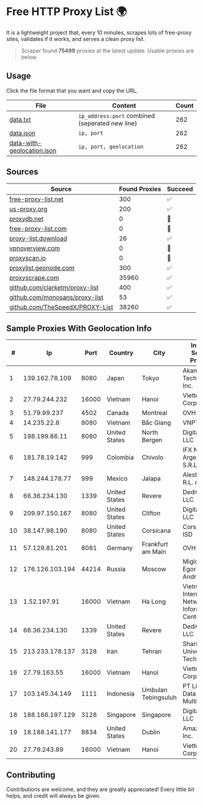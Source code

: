 
# Free HTTP Proxy List 🌍

It is a lightweight project that, every 10 minutes, scrapes lots of free-proxy sites, validates if it works, and serves a clean proxy list.


> Scraper found **75499** proxies at the latest update. Usable proxies are below.

## Usage

Click the file format that you want and copy the URL.


|File|Content|Count|
|----|-------|-----|
|[data.txt](https://raw.githubusercontent.com/themiralay/Proxy-List-World/master/data.txt)|`ip_address:port` combined (seperated new line)|262|
|[data.json](https://raw.githubusercontent.com/themiralay/Proxy-List-World/master/data.json)|`ip, port`|262|
|[data-with-geolocation.json](https://raw.githubusercontent.com/themiralay/Proxy-List-World/master/data-with-geolocation.json)|`ip, port, geolocation`|262|

## Sources

|Source|Found Proxies|Succeed|
|------|-------------|-------|
|[free-proxy-list.net](https://free-proxy-list.net)|300|✅|
|[us-proxy.org](https://www.us-proxy.org)|200|✅|
|[proxydb.net](http://proxydb.net)|0|🚫|
|[free-proxy-list.com](https://free-proxy-list.com/?page=&port=&type%5B%5D=http&type%5B%5D=https&up_time=0&search=Search)|0|🚫|
|[proxy-list.download](https://www.proxy-list.download/HTTP)|26|✅|
|[vpnoverview.com](https://vpnoverview.com/privacy/anonymous-browsing/free-proxy-servers)|0|🚫|
|[proxyscan.io](https://www.proxyscan.io)|0|🚫|
|[proxylist.geonode.com](https://proxylist.geonode.com/api/proxy-list?limit=300&page=1&sort_by=lastChecked&sort_type=desc&protocols=http,https)|300|✅|
|[proxyscrape.com](https://api.proxyscrape.com/v2/?request=displayproxies&protocol=http&timeout=10000&country=all&ssl=all&anonymity=all)|35960|✅|
|[github.com/clarketm/proxy-list](https://raw.githubusercontent.com/clarketm/proxy-list/master/proxy-list-raw.txt)|400|✅|
|[github.com/monosans/proxy-list](https://raw.githubusercontent.com/monosans/proxy-list/main/proxies/http.txt)|53|✅|
|[github.com/TheSpeedX/PROXY-List](https://raw.githubusercontent.com/TheSpeedX/PROXY-List/master/http.txt)|38260|✅|


## Sample Proxies With Geolocation Info

|#|Ip|Port|Country|City|Internet Service Provider|
|-|--|----|-------|----|-------------------------|
|1|139.162.78.109|8080|Japan|Tokyo|Akamai Technologies, Inc.|
|2|27.79.244.232|16000|Vietnam|Hanoi|Viettel Corporation|
|3|51.79.99.237|4502|Canada|Montreal|OVH SAS|
|4|14.235.22.8|8080|Vietnam|Bắc Giang|VNPT|
|5|198.199.86.11|8080|United States|North Bergen|DigitalOcean, LLC|
|6|181.78.19.142|999|Colombia|Chivolo|IFX Networks Argentina S.R.L|
|7|148.244.178.77|999|Mexico|Jalapa|Alestra, S. de R.L. de C.V.|
|8|66.36.234.130|1339|United States|Revere|DediOutlet, LLC|
|9|209.97.150.167|8080|United States|Clifton|DigitalOcean, LLC|
|10|38.147.98.190|8080|United States|Corsicana|Corsicana ISD|
|11|57.129.81.201|8081|Germany|Frankfurt am Main|OVH SAS|
|12|176.126.103.194|44214|Russia|Moscow|Miglovets Egor Andreevich|
|13|1.52.197.91|16000|Vietnam|Ha Long|Vietnam Internet Network Information Center|
|14|66.36.234.130|1339|United States|Revere|DediOutlet, LLC|
|15|213.233.178.137|3128|Iran|Tehran|Sharif University Of Technology|
|16|27.79.163.55|16000|Vietnam|Hanoi|Viettel Corporation|
|17|103.145.34.149|1111|Indonesia|Umbulan Tebingsuluh|PT Lintas Data Multimedia|
|18|188.166.197.129|3128|Singapore|Singapore|DigitalOcean, LLC|
|19|18.188.141.177|8834|United States|Dublin|Amazon.com, Inc.|
|20|27.79.243.89|16000|Vietnam|Hanoi|Viettel Corporation|



## Contributing

Contributions are welcome, and they are greatly appreciated! Every
little bit helps, and credit will always be given.

